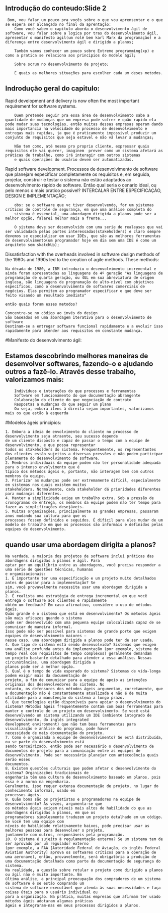 ## Introdução do conteudo:Slide 2

	 Bom, vou falar um pouco pra vocês sobre o que vou aprensentar e o que se espera ser alcançado no final da aprentação:
	 	Como você sabem o capitulo aborda o desenvolvimento ágil de software, vou falar sobre a logica por tras do desenvolvimento ágil, apresentar o manifesto agil(um rolê bem karl Marx da programação) e a diferença entre desenvolvimento ágil e dirigido a planos;

	 	Também vamos conhecer um pouco sobre Extreme programming(xp) e como a pratica se relaciona aos principios do modelo ágil;

	 	Sobre scrun no desenvolvimento de projeto;

	 	E quais as melhores situações para escolher cada um deses metodos.

## Indrodução geral do capitulo:

Rapid development and delivery is now often the most
important requirement for software systems.
		
		Quem pretende seguir pra essa área de desenvolvimento sabe a quantidade de mudanças que um empresa pode sofrer e quão rapido ela pode mudar suas tecnologias, então muitas dessas empresas operam dando mais importancia na velocidade do processo de desenvolvimento e entregas mais rapidas, ja que é praticamente impossivel produzir um conjunto de requisitos que seja estavel e não vá levar a mudanças;

		Não tem como, até mesmo pro proprio cliente, expressar quais requisitos ele vai querer, imaginem  prever como um sistema afetará as práticas de trabalho, como irá interagir com outros sistemas
		e quais operações do usuário devem ser automatizadas.

Rapid software development.
		Processos de desenvolvimento de software que planejam especificar completamente os requisitos e, em seguida,
		projetar, construir e testar o sistema não estão adaptados ao desenvolvimento rápido de software.
		Então qual seria o cenario ideal, ou pelo menos o mais pratico possivel?
		INTERCALAR ENTRE ESPECIFICAÇÃO, DESIGN E IMPLEMENTAÇÃO;

		obs: se o software que vc tiver desenvolvendo, for um sistemas críticos de controle de segurança, em que uma análise completa do
		sistema é essencial, uma abordagem dirigida a planos pode ser a melhor opção, falarei melhor mais a frente...

		O sistema deve ser desenvolvido com uma serie de realeases que vai ser validadada pelas partes interessadas(stakeholders) e claro sempre devemos se especializar em usar IDEs, que são as melhores ferramentas de desenvolvimento(um programador hoje em dia sem uma IDE é como um arquiteto sem skatchUp);
		
Dissatisfaction with the overheads involved in software
design methods of the 1980s and 1990s led to the
creation of agile methods. These methods:

	Na década de 1980, a IBM introduziu o desenvolvimento incremental e ainda foram apresentadas as linguagens de 4º geração "As linguagens de programação de quarta geração, ou 4GL em sua abreviatura de origem inglesa, são linguagens de programação de alto-nível com objetivos específicos, como o desenvolvimento de softwares comerciais de negócios. Elas permitem ao programador especificar o que deve ser feito visando um resultado imediato"

	então quais foram esses metodos?

	Concentre-se no código ao invés do design
	São baseados em uma abordagem iterativa para o desenvolvimento de software
	Destinam-se a entregar software funcional rapidamente e a evoluir isso
	rapidamente para atender aos requisitos em constante mudança.

	

#Manifesto do desenvolvimento ágil:
	
##	Estamos descobrindo melhores maneiras de desenvolver softwares, fazendo-o e ajudando outros a 			fazê-lo. Através desse trabalho, valorizamos mais:
		Indivíduos e interações do que processos e ferramentas
		Software em funcionamento do que documentação abrangente
		Colaboração do cliente do que negociação de contrato
		Respostas a mudanças do que seguir um plano
		Ou seja, embora itens à direita sejam importantes, valorizamos mais os que estão à esquerda


#Modelos ágeis principios:
	
	1. Embora a ideia de envolvimento do cliente no processo de desenvolvimento seja atraente, seu sucesso depende
	de um cliente disposto e capaz de passar o tempo com a equipe de desenvolvimento, e que possa representar
	todos os stakeholders do sistema. Frequentemente, os representantes dos clientes estão sujeitos a diversas pressões e não podem participar plenamente do desenvolvimento de software.
	2. Membros individuais da equipe podem não ter personalidade adequada para o intenso envolvimento que é
	típico dos métodos ágeis e, portanto, não interagem bem com outros membros da equipe.
	3. Priorizar as mudanças pode ser extremamente difícil, especialmente em sistemas nos quais existem muitos
	stakeholders. Normalmente, cada stakeholder dá prioridades diferentes para mudanças diferentes.
	4. Manter a simplicidade exige um trabalho extra. Sob a pressão de cronogramas de entrega, os membros da equipe podem não ter tempo para fazer as simplificações desejáveis.
	5. Muitas organizações, principalmente as grandes empresas, passaram anos mudando sua cultura para que os
	processos fossem definidos e seguidos. É difícil para eles mudar de um modelo de trabalho em que os processos são informais e definidos pelas equipes de desenvolvimento.

## quando usar uma abordagem dirigita a planos?
	
	Na verdade, a maioria dos projetos de software inclui práticas das abordagens dirigidas a planos e ágil. Para
	optar por um equilíbrio entre as abordagens, você precisa responder a uma série de questões técnicas, humanas
	e organizacionais:
	1. É importante ter uma especificação e um projeto muito detalhados antes de passar para a implementação? Se
	sim, você provavelmente necessita usar uma abordagem dirigida a planos.
	2. É realista uma estratégia de entrega incremental em que você entrega o software aos clientes e rapidamente
	obtém um feedback? Em caso afirmativo, considere o uso de métodos ágeis.
	Quão grande é o sistema que está em desenvolvimento? Os métodos ágeis são mais eficazes quando o sistema
	pode ser desenvolvido com uma pequena equipe colocalizada capaz de se comunicar de maneira informal.
	Isso pode não ser possível para sistemas de grande porte que exigem equipes de desenvolvimento maiores —
	nesse caso, uma abordagem dirigida a planos pode ter de ser usada.
	4. Que tipo de sistema está sendo desenvolvido? Sistemas que exigem uma análise profunda antes da implementação (por exemplo, sistema de tempo real com requisitos de tempo complexos) geralmente demandam
	um projeto bastante detalhado para atender a essa análise. Nessas circunstâncias, uma abordagem dirigida a
	planos pode ser a melhor opção.
	5. Qual é o tempo de vida esperado do sistema? Sistemas de vida-longa podem exigir mais da documentação de
	projeto, a fim de comunicar para a equipe de apoio as intenções originais dos desenvolvedores do sistema. No
	entanto, os defensores dos métodos ágeis argumentam, corretamente, que a documentação não é constantemente atualizada e não é de muita utilidade para a manutenção do sistema a longo prazo.
	6. Que tecnologias estão disponíveis para apoiar o desenvolvimento do sistema? Métodos ágeis frequentemente contam com boas ferramentas para manter o controle de um projeto em desenvolvimento. Se você está
	desenvolvendo um sistema utilizando um IDE (ambiente integrado de desenvolvimento, do inglês integrated
	development environment) que não tem boas ferramentas para visualização e análise do programa, pode haver
	necessidade de mais documentação do projeto.
	7. Como é organizada a equipe de desenvolvimento? Se está distribuída, ou se parte do desenvolvimento está
	sendo terceirizado, então pode ser necessário o desenvolvimento de documentos de projeto para a comunicação entre as equipes de desenvolvimento. Pode ser necessário planejar com antecedência quais serão esses
	documentos.
	8. Existem questões culturais que podem afetar o desenvolvimento do sistema? Organizações tradicionais de
	engenharia têm uma cultura de desenvolvimento baseado em planos, pois essa é a norma na engenharia.
	Geralmente, isso requer extensa documentação de projeto, no lugar do conhecimento informal, usado em
	processos ágeis.
	9. Quão bons são os projetistas e programadores na equipe de desenvolvimento? Às vezes, argumenta-se que
	os métodos ágeis exigem níveis mais altos de habilidade do que as abordagens dirigidas a planos, em que os
	programadores simplesmente traduzem um projeto detalhado em um código. Se você tem uma equipe com
	níveis de habilidade relativamente baixos, pode precisar usar as melhores pessoas para desenvolver o projeto,
	juntamente com outros, responsáveis pela programação.
	10. O sistema é sujeito à regulamentação externa? Se um sistema tem de ser aprovado por um regulador externo
	(por exemplo, a FAA [Autoridade Federal de Aviação, do inglês Federal Aviation Authority] aprova os softwares críticos para a operação de uma aeronave), então, provavelmente, será obrigatória a produção de uma documentação detalhada como parte da documentação de segurança do sistema.
	Na realidade, a questão sobre rotular o projeto como dirigido a planos ou ágil não é muito importante. Em
	última análise, a principal preocupação dos compradores de um sistema de software é se estão comprando um
	sistema de software executável que atenda às suas necessidades e faça coisas úteis para o usuário individual ou
	para a organização. Na prática, muitas empresas que afirmam ter usado métodos ágeis adotaram algumas práticas
	ágeis e integraram-nas em seus processos dirigidos a planos.
